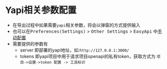 # Yapi相关参数配置

- 在导出过程中如果需要`yapi`相关参数，将会以弹窗的方式提供输入
- 也可以在<kbd>Preferences(Settings)</kbd> > <kbd>Other Settings</kbd> > <kbd>EasyApi</kbd> 中[手动配置](ide-setting.md#yapi)
- 需要提供的参数有
  - server 即部署的yapi地址，如:`http://127.0.0.1:3000/`
  - tokens 即yapi项目中用于请求项目openapi的私有token，获取方式为 `项目->设置->token 配置 -> 工具标识`
